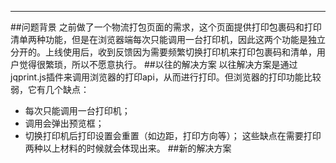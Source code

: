 
---
##问题背景
之前做了一个物流打包页面的需求，这个页面提供打印包裹码和打印清单两种功能，但是在浏览器端每次只能调用一台打印机，因此这两个功能是独立分开的。上线使用后，收到反馈因为需要频繁切换打印机来打印包裹码和清单，用户觉得很繁琐，所以不愿意执行。
##以往的解决方案
以往解决方案是通过jqprint.js插件来调用浏览器的打印api，从而进行打印。但浏览器的打印功能比较弱，它有几个缺点：
- 每次只能调用一台打印机；
- 调用会弹出预览框；
- 切换打印机后打印设置会重置（如边距，打印方向等）；
这些缺点在需要打印两种以上材料的时候就会体现出来。
##新的解决方案
